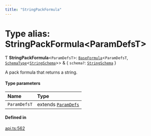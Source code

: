 ```yaml
---
title: "StringPackFormula"
---
```

# Type alias: StringPackFormula<ParamDefsT\>

Ƭ **StringPackFormula**<`ParamDefsT`\>: [`BaseFormula`](BaseFormula.md)<`ParamDefsT`, [`SchemaType`](SchemaType.md)<[`StringSchema`](StringSchema.md)\>\> & { `schema?`: [`StringSchema`](StringSchema.md)  }

A pack formula that returns a string.

#### Type parameters

| Name | Type |
| :------ | :------ |
| `ParamDefsT` | extends [`ParamDefs`](ParamDefs.md) |

#### Defined in

[api.ts:562](https://github.com/coda/packs-sdk/blob/main/api.ts#L562)
